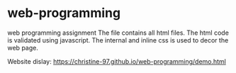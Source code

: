 # web-programming
web programming assignment
The file contains all html files.
The html code is validated using javascript.
The internal and inline css is used to decor the web page.


Website dislay:
https://christine-97.github.io/web-programming/demo.html
